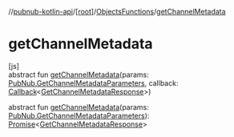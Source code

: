 //[pubnub-kotlin-api](../../../index.md)/[[root]](../index.md)/[ObjectsFunctions](index.md)/[getChannelMetadata](get-channel-metadata.md)

# getChannelMetadata

[js]\
abstract fun [getChannelMetadata](get-channel-metadata.md)(params: [PubNub.GetChannelMetadataParameters](../-pub-nub/-get-channel-metadata-parameters/index.md), callback: [Callback](../-callback/index.md)&lt;[GetChannelMetadataResponse](../-get-channel-metadata-response/index.md)&gt;)

abstract fun [getChannelMetadata](get-channel-metadata.md)(params: [PubNub.GetChannelMetadataParameters](../-pub-nub/-get-channel-metadata-parameters/index.md)): [Promise](https://kotlinlang.org/api/latest/jvm/stdlib/kotlin.js/-promise/index.html)&lt;[GetChannelMetadataResponse](../-get-channel-metadata-response/index.md)&gt;
